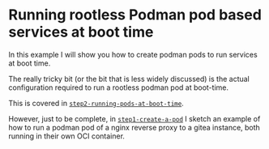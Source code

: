 # Running rootless Podman pod based services at boot time

In this example I will show you how to create podman pods to run services 
at boot time. 

The really tricky bit (or the bit that is less widely discussed) is the 
actual configuration required to run a rootless podman pod at boot-time. 

This is covered in 
[`step2-running-pods-at-boot-time`](step2-running-pods-at-boot-time). 

However, just to be complete, in 
[`step1-create-a-pod`](step1-create-a-pod) I sketch an example of how to 
run a podman pod of a nginx reverse proxy to a gitea instance, both 
running in their own OCI container. 
